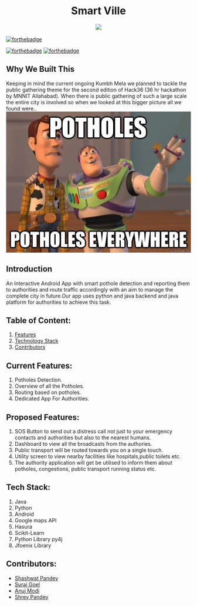 <h1 align ="center">Smart Ville</h1>

<p align="center">
<img src="Assets/logo.png"/>
 </p>

[![forthebadge](https://forthebadge.com/images/badges/made-with-python.svg)](https://forthebadge.com)

[![forthebadge](https://forthebadge.com/images/badges/made-with-java.svg)](https://forthebadge.com)
[![forthebadge](https://forthebadge.com/images/badges/built-for-android.svg)](https://forthebadge.com)

## Why We Built This
Keeping in mind the current ongoing Kumbh Mela we planned to tackle the public gathering theme for the second edition of Hack36 (36 hr hackathon by MNNIT Allahabad). When there is public gathering of such a large scale the entire city is involved so when we looked at this bigger picture all we found were..
<img src="Assets/problem.jpg"/>


## Introduction
An Interactive Android App with smart pothole detection and reporting them to authorities and route traffic accordingly with an aim to manage the complete city in future.Our app uses python and java backend and java platform for authorities to achieve this task.


## Table of Content:
1) [Features](#ft)
2) [Technology Stack](#tech)
3) [Contributors](#contributor)

<a name="ft"></a>
## Current Features:
1) Potholes Detection.
2) Overview of all the Potholes.
3) Routing based on potholes.
4) Dedicated App For Authorities.

## Proposed Features:
1) SOS Button to send out a distress call not just to your emergency contacts and authorities but also to the nearest humans.
2) Dashboard to view all the broadcasts from the authories.
3) Public transport will be routed towards you on a single touch.
4) Utility screen to view nearby facilities like hospitals,public toilets etc.
5) The authority application will get be utilised to inform them about potholes, congestions, public transport running status etc.

<a name="tech"></a>

## Tech Stack:
1) Java
2) Python
3) Android
4) Google maps API
5) Hasura
6) Scikit-Learn
7) Python Library py4j
8) Jfoenix Library

<a name="contributor"></a>
## Contributors:

* [Shashwat Pandey](http://www.github.com/shashwat1998)
* [Suraj Goel](http://www.github.com/suraj-goel)
* [Anuj Modi](http://www.github.com/descifrado)
* [Shrey Pandey](http://www.github.com/Shreypandey)

